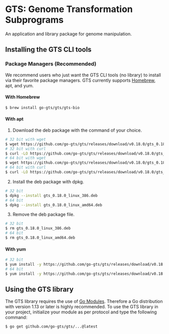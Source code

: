 # GTS: Genome Transformation Subprograms
An application and library package for genome manipulation.

## Installing the GTS CLI tools
### Package Managers (Recommended)
We recommend users who just want the GTS CLI tools (no library) to install via their favorite package managers.
GTS currently supports [Homebrew](https://brew.sh), apt, and yum.

#### With Homebrew
```sh
$ brew install go-gts/gts/gts-bio
```

#### With apt
1. Download the deb package with the command of your choice.
```sh
# 32 bit with wget
$ wget https://github.com/go-gts/gts/releases/download/v0.18.0/gts_0.18.0_linux_386.deb
# 32 bit with curl
$ curl -LO https://github.com/go-gts/gts/releases/download/v0.18.0/gts_0.18.0_linux_386.deb
# 64 bit with wget
$ wget https://github.com/go-gts/gts/releases/download/v0.18.0/gts_0.18.0_linux_amd64.deb
# 64 bit with curl
$ curl -LO https://github.com/go-gts/gts/releases/download/v0.18.0/gts_0.18.0_linux_amd64.deb
```

2. Install the deb package with dpkg.
```sh
# 32 bit
$ dpkg --install gts_0.18.0_linux_386.deb
# 64 bit
$ dpkg --install gts_0.18.0_linux_amd64.deb
```

3. Remove the deb package file.
```sh
# 32 bit
$ rm gts_0.18.0_linux_386.deb
# 64 bit
$ rm gts_0.18.0_linux_amd64.deb
```

#### With yum
```sh
# 32 bit
$ yum install -y https://github.com/go-gts/gts/releases/download/v0.18.0/gts_0.18.0_linux_386.rpm
# 64 bit
$ yum install -y https://github.com/go-gts/gts/releases/download/v0.18.0/gts_0.18.0_linux_amd64.rpm
```

## Using the GTS library
The GTS library requires the use of [Go Modules](https://blog.golang.org/using-go-modules). Therefore a Go distribution with version 1.13 or later is highly recommended. To use the GTS library in your project, initialize your module as per protocol and type the following command:

```sh
$ go get github.com/go-gts/gts/...@latest
```
